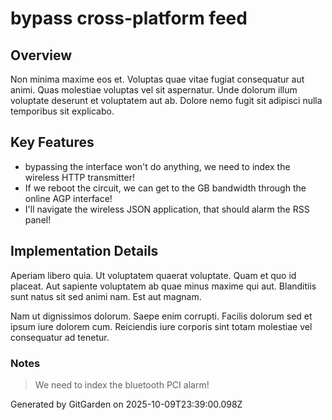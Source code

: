 # bypass cross-platform feed

## Overview
Non minima maxime eos et. Voluptas quae vitae fugiat consequatur aut animi. Quas molestiae voluptas vel sit aspernatur. Unde dolorum illum voluptate deserunt et voluptatem aut ab. Dolore nemo fugit sit adipisci nulla temporibus sit explicabo.

## Key Features
- bypassing the interface won't do anything, we need to index the wireless HTTP transmitter!
- If we reboot the circuit, we can get to the GB bandwidth through the online AGP interface!
- I'll navigate the wireless JSON application, that should alarm the RSS panel!

## Implementation Details
Aperiam libero quia. Ut voluptatem quaerat voluptate. Quam et quo id placeat. Aut sapiente voluptatem ab quae minus maxime qui aut. Blanditiis sunt natus sit sed animi nam. Est aut magnam.
 Nam ut dignissimos dolorum. Saepe enim corrupti. Facilis dolorum sed et ipsum iure dolorem cum. Reiciendis iure corporis sint totam molestiae vel consequatur ad tenetur.

### Notes
> We need to index the bluetooth PCI alarm!

Generated by GitGarden on 2025-10-09T23:39:00.098Z